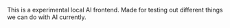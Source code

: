 This is a experimental local AI frontend. Made for testing out different things we can do with AI currently.
